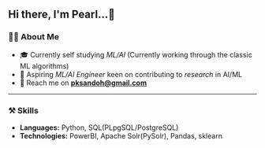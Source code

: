 ## Hi there, I'm **Pearl**...👋

### 🙎‍♀️ About Me
- 🎓 Currently self studying *ML/AI* (Currently working through the classic ML algorithms)
- 🎯 Aspiring *ML/AI Engineer* keen on contributing to *research* in AI/ML
- 📧 Reach me on **pksandoh@gmail.com**

---

### ⚒ Skills
- **Languages:** Python, SQL(PLpgSQL/PostgreSQL)
- **Technologies:** PowerBI, Apache Solr(PySolr), Pandas, sklearn

<!--
**PearlPearl-Pearl/PearlPearl-Pearl** is a ✨ _special_ ✨ repository because its `README.md` (this file) appears on your GitHub profile.

Here are some ideas to get you started:

- 🔭 I’m currently working on ...
- 🌱 I’m currently learning ...
- 👯 I’m looking to collaborate on ...
- 🤔 I’m looking for help with ...
- 💬 Ask me about ...
- 📫 How to reach me: ...
- 😄 Pronouns: ...
- ⚡ Fun fact: ...
-->
